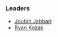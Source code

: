 ### Leaders

* [Joubin Jabbari](mailto:joubin.jabbari@owasp.org)
* [Ryan Kozak](mailto:ryan.kozak@owasp.org)

